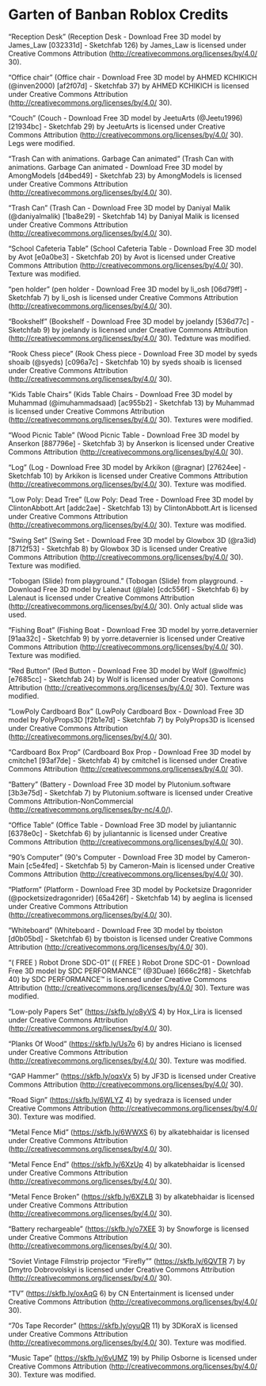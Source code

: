 # Garten of Banban Roblox Credits

“Reception Desk” (Reception Desk - Download Free 3D model by James_Law [032331d] - Sketchfab 126) by James_Law
is licensed under Creative Commons Attribution
(http://creativecommons.org/licenses/by/4.0/ 30).

“Office chair” (Office chair - Download Free 3D model by AHMED KCHIKICH (@inven2000) [af2f07d] - Sketchfab 37) by AHMED KCHIKICH
is licensed under Creative Commons Attribution
(http://creativecommons.org/licenses/by/4.0/ 30).

“Couch” (Couch - Download Free 3D model by JeetuArts (@Jeetu1996) [21934bc] - Sketchfab 29) by JeetuArts
is licensed under Creative Commons Attribution
(http://creativecommons.org/licenses/by/4.0/ 30).
Legs were modified.

“Trash Can with animations. Garbage Can animated” (Trash Can with animations. Garbage Can animated - Download Free 3D model by AmongModels [d4bed49] - Sketchfab 23)
by AmongModels is licensed under Creative Commons Attribution
(http://creativecommons.org/licenses/by/4.0/ 30).

“Trash Can” (Trash Can - Download Free 3D model by Daniyal Malik (@daniyalmalik) [1ba8e29] - Sketchfab 14) by Daniyal Malik is licensed
under Creative Commons Attribution
(http://creativecommons.org/licenses/by/4.0/ 30).

“School Cafeteria Table” (School Cafeteria Table - Download Free 3D model by Avot [e0a0be3] - Sketchfab 20) by Avot is
licensed under Creative Commons Attribution
(http://creativecommons.org/licenses/by/4.0/ 30).
Texture was modified.

“pen holder” (pen holder - Download Free 3D model by li_osh [06d79ff] - Sketchfab 7) by li_osh
is licensed under Creative Commons Attribution
(http://creativecommons.org/licenses/by/4.0/ 30).

“Bookshelf” (Bookshelf - Download Free 3D model by joelandy [536d77c] - Sketchfab 9) by joelandy
is licensed under Creative Commons Attribution
(http://creativecommons.org/licenses/by/4.0/ 30).
Tedxture was modified.

“Rook Chess piece” (Rook Chess piece - Download Free 3D model by syeds shoaib (@syeds) [c096a7c] - Sketchfab 10) by syeds shoaib
is licensed under Creative Commons Attribution
(http://creativecommons.org/licenses/by/4.0/ 30).

“Kids Table Chairs” (Kids Table Chairs - Download Free 3D model by Muhammad (@imuhammadsaad) [ac955b2] - Sketchfab 13) by Muhammad
is licensed under Creative Commons Attribution
(http://creativecommons.org/licenses/by/4.0/ 30).
Textures were modified.

“Wood Picnic Table” (Wood Picnic Table - Download Free 3D model by Anserkon [887796e] - Sketchfab 3) by Anserkon
is licensed under Creative Commons Attribution
(http://creativecommons.org/licenses/by/4.0/ 30).

“Log” (Log - Download Free 3D model by Arkikon (@ragnar) [27624ee] - Sketchfab 10) by Arkikon
is licensed under Creative Commons Attribution
(http://creativecommons.org/licenses/by/4.0/ 30).
Texture was modified.

“Low Poly: Dead Tree” (Low Poly: Dead Tree - Download Free 3D model by ClintonAbbott.Art [addc2ae] - Sketchfab 13) by ClintonAbbott.Art
is licensed under Creative Commons Attribution
(http://creativecommons.org/licenses/by/4.0/ 30).
Texture was modified.

“Swing Set” (Swing Set - Download Free 3D model by Glowbox 3D (@ra3id) [8712f53] - Sketchfab 8) by Glowbox 3D
is licensed under Creative Commons Attribution
(http://creativecommons.org/licenses/by/4.0/ 30).
Texture was modified.

“Tobogan (Slide) from playground.” (Tobogan (Slide) from playground. - Download Free 3D model by Lalenaut (@lale) [cdc556f] - Sketchfab 6) by Lalenaut
is licensed under Creative Commons Attribution
(http://creativecommons.org/licenses/by/4.0/ 30).
Only actual slide was used.

“Fishing Boat” (Fishing Boat - Download Free 3D model by yorre.detavernier [91aa32c] - Sketchfab 9) by yorre.detavernier
is licensed under Creative Commons Attribution
(http://creativecommons.org/licenses/by/4.0/ 30).
Texture was modified.

“Red Button” (Red Button - Download Free 3D model by Wolf (@wolfmic) [e7685cc] - Sketchfab 24) by Wolf is
licensed under Creative Commons Attribution
(http://creativecommons.org/licenses/by/4.0/ 30).
Texture was modified.

“LowPoly Cardboard Box” (LowPoly Cardboard Box - Download Free 3D model by PolyProps3D [f2b1e7d] - Sketchfab 7) by PolyProps3D
is licensed under Creative Commons Attribution
(http://creativecommons.org/licenses/by/4.0/ 30).

“Cardboard Box Prop” (Cardboard Box Prop - Download Free 3D model by cmitche1 [93af7de] - Sketchfab 4) by cmitche1
is licensed under Creative Commons Attribution
(http://creativecommons.org/licenses/by/4.0/ 30).

“Battery” (Battery - Download Free 3D model by Plutonium.software [3b3e75d] - Sketchfab 7) by Plutonium.software
is licensed under Creative Commons Attribution-NonCommercial
(http://creativecommons.org/licenses/by-nc/4.0/).

“Office Table” (Office Table - Download Free 3D model by juliantannic [6378e0c] - Sketchfab 6) by juliantannic
is licensed under Creative Commons Attribution
(http://creativecommons.org/licenses/by/4.0/ 30).

“90’s Computer” (90's Computer - Download Free 3D model by Cameron-Main [c5e4fed] - Sketchfab 5) by Cameron-Main
is licensed under Creative Commons Attribution
(http://creativecommons.org/licenses/by/4.0/ 30).

“Platform” (Platform - Download Free 3D model by Pocketsize Dragonrider (@pocketsizedragonrider) [65a426f] - Sketchfab 14) by aeglina
is licensed under Creative Commons Attribution
(http://creativecommons.org/licenses/by/4.0/ 30).

“Whiteboard” (Whiteboard - Download Free 3D model by tboiston [d0b05bd] - Sketchfab 6) by tboiston
is licensed under Creative Commons Attribution
(http://creativecommons.org/licenses/by/4.0/ 30).

“( FREE ) Robot Drone SDC-01” (( FREE ) Robot Drone SDC-01 - Download Free 3D model by SDC PERFORMANCE™️ (@3Duae) [666c2f8] - Sketchfab 40) by SDC
PERFORMANCE™ is licensed under Creative Commons Attribution
(http://creativecommons.org/licenses/by/4.0/ 30).
Texture was modified.

“Low-poly Papers Set” (https://skfb.ly/o8yVS 4) by Hox_Lira
is licensed under Creative Commons Attribution
(http://creativecommons.org/licenses/by/4.0/ 30).

“Planks Of Wood” (https://skfb.ly/Us7o 6) by andres Hiciano
is licensed under Creative Commons Attribution
(http://creativecommons.org/licenses/by/4.0/ 30).
Texture was modified.

“GAP Hammer” (https://skfb.ly/oqxVx 5) by JF3D
is licensed under Creative Commons Attribution
(http://creativecommons.org/licenses/by/4.0/ 30).

“Road Sign” (https://skfb.ly/6WLYZ 4) by
syedraza is licensed under Creative Commons Attribution
(http://creativecommons.org/licenses/by/4.0/ 30).
Texture was modified.

“Metal Fence Mid” (https://skfb.ly/6WWXS 6) by alkatebhaidar
is licensed under Creative Commons Attribution
(http://creativecommons.org/licenses/by/4.0/ 30).

“Metal Fence End” (https://skfb.ly/6XzUp 4) by alkatebhaidar
is licensed under Creative Commons Attribution
(http://creativecommons.org/licenses/by/4.0/ 30).

“Metal Fence Broken” (https://skfb.ly/6XZLB 3) by alkatebhaidar
is licensed under Creative Commons Attribution
(http://creativecommons.org/licenses/by/4.0/ 30).

“Battery rechargeable” (https://skfb.ly/o7XEE 3) by
Snowforge is licensed under Creative Commons Attribution
(http://creativecommons.org/licenses/by/4.0/ 30).

“Soviet Vintage Filmstrip projector “Firefly”” (https://skfb.ly/6QVTR 7) by
Dmytro Dobrovolskyi is licensed under Creative Commons Attribution
(http://creativecommons.org/licenses/by/4.0/ 30).

“TV” (https://skfb.ly/oxAqG 6) by CN Entertainment
is licensed under Creative Commons Attribution
(http://creativecommons.org/licenses/by/4.0/ 30).

“70s Tape Recorder” (https://skfb.ly/oyuQR 11) by
3DKoraX is licensed under Creative Commons Attribution
(http://creativecommons.org/licenses/by/4.0/ 30).
Texture was modified.

“Music Tape” (https://skfb.ly/6vUMZ 19) by
Philip Osborne is licensed under Creative Commons Attribution
(http://creativecommons.org/licenses/by/4.0/ 30).
Texture was modified.
